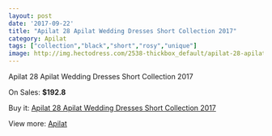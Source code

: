 ```yaml
---
layout: post
date: '2017-09-22'
title: "Apilat 28 Apilat Wedding Dresses Short Collection 2017"
category: Apilat
tags: ["collection","black","short","rosy","unique"]
image: http://img.hectodress.com/2538-thickbox_default/apilat-28-apilat-wedding-dresses-short-collection-2013.jpg
---
```

Apilat 28 Apilat Wedding Dresses Short Collection 2017

On Sales: **$192.8**
<a href="https://www.hectodress.com/apilat/1458-apilat-28-apilat-wedding-dresses-short-collection-2013.html"><amp-img layout="responsive" width="600" height="600" src="//img.hectodress.com/2538-thickbox_default/apilat-28-apilat-wedding-dresses-short-collection-2013.jpg" alt="Apilat 28 Apilat Wedding Dresses Short Collection 2017 0" /></a>

Buy it: [Apilat 28 Apilat Wedding Dresses Short Collection 2017](https://www.hectodress.com/apilat/1458-apilat-28-apilat-wedding-dresses-short-collection-2013.html "Apilat 28 Apilat Wedding Dresses Short Collection 2017")

View more: [Apilat](https://www.hectodress.com/20-apilat "Apilat")